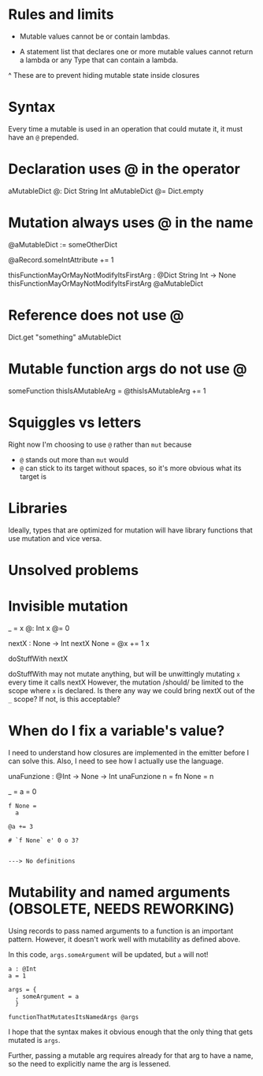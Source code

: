Rules and limits
================

* Mutable values cannot be or contain lambdas.

* A statement list that declares one or more mutable values cannot
return a lambda or any Type that can contain a lambda.

^ These are to prevent hiding mutable state inside closures


Syntax
======

Every time a mutable is used in an operation that could mutate it, it must have an `@` prepended.


# Declaration uses @ in the operator
aMutableDict @: Dict String Int
aMutableDict @=
    Dict.empty


# Mutation always uses @ in the name
@aMutableDict := someOtherDict

@aRecord.someIntAttribute += 1

thisFunctionMayOrMayNotModifyItsFirstArg : @Dict String Int -> None
thisFunctionMayOrMayNotModifyItsFirstArg @aMutableDict


# Reference does not use @
Dict.get "something" aMutableDict


# Mutable function args do not use @
someFunction thisIsAMutableArg =
  @thisIsAMutableArg += 1


# Squiggles vs letters
Right now I'm choosing to use `@` rather than `mut` because
  * `@` stands out more than `mut` would
  * `@` can stick to its target without spaces, so it's more obvious what its target is


Libraries
=========

Ideally, types that are optimized for mutation will have library functions that use mutation and vice versa.



Unsolved problems
=================

# Invisible mutation

_ =
  x @: Int
  x @= 0

  nextX : None -> Int
  nextX None =
    @x += 1
    x

  doStuffWith nextX


doStuffWith may not mutate anything, but will be unwittingly mutating `x` every time it calls nextX
However, the mutation /should/ be limited to the scope where `x` is declared.
Is there any way we could bring nextX out of the `_` scope?
If not, is this acceptable?



# When do I fix a variable's value?

I need to understand how closures are implemented in the emitter before I can solve this.
Also, I need to see how I actually use the language.

unaFunzione : @Int -> None -> Int
unaFunzione n =
  fn None = n


_ =
    a = 0

    f None =
      a

    @a += 3

    # `f None` e' 0 o 3?


    ---> No definitions



# Mutability and named arguments (OBSOLETE, NEEDS REWORKING)
Using records to pass named arguments to a function is an important pattern.
However, it doesn't work well with mutability as defined above.

In this code, `args.someArgument` will be updated, but `a` will not!
```
a : @Int
a = 1

args = {
  , someArgument = a
  }

functionThatMutatesItsNamedArgs @args
```

I hope that the syntax makes it obvious enough that the only thing that gets mutated is `args`.

Further, passing a mutable arg requires already for that arg to have a name, so the need to explicitly name the arg is lessened.

